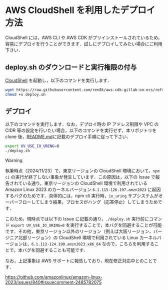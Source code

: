 # AWS CloudShell を利用したデプロイ方法

CloudShell には，AWS CLI や AWS CDK がプリインストールされているため，容易にデプロイを行うことができます．試しにデプロイしてみたい場合にご利用下さい．

## deploy.sh のダウンロードと実行権限の付与

[CloudShell](https://console.aws.amazon.com/cloudshell/home) を起動し，以下のコマンドを実行します．

```sh
wget https://raw.githubusercontent.com/ren8k/aws-cdk-gitlab-on-ecs/refs/heads/main/deploy.sh -O deploy.sh
chmod +x deploy.sh
```

## デプロイ

以下のコマンドを実行します．なお，デプロイ時の IP アドレス制限や VPC の CIDR 等の設定を行いたい場合，以下のコマンドを実行せず，本リポジトリを clone 後，[README.md](../README.md/#デプロイ)に記載のデプロイ手順に従って下さい．

```sh
export UV_USE_IO_URING=0
./deploy.sh
```

> [!WARNING]
> 執筆時点（2024/11/23）で，東京リージョンの CloudShell 環境において，`npm ci` の実行が終了しない事象が発生しています．この原因は，以下の Issue で報告されている通り，東京リージョンの CloudShell 環境で利用されている Amazon Linux 2023 のカーネルバージョン `6.1.115-126.197.amzn2023` に起因するバグのためです．具体的には，npm cli 実行時，`io_uring` サプシステムがオーバーフローしてしまう結果，プロセスがハング（応答停止）してしまうためです．
>
> このため，現時点では以下の Issue に記載の通り，`./deploy.sh` 実行前にコマンド `export UV_USE_IO_URING=0` を実行することで，本バグを回避することが可能です．その他，東京リージョン以外のリージョン（例えば大阪リージョン，バージニア北部リージョン）の CloudShell 環境で利用されている Linux カーネルバージョンは，`6.1.112-124.190.amzn2023.x86_64` なので，こちらを利用することで，本バグを回避することも可能です．
>
> なお，上記事象は AWS サポートに報告しており，現在修正対応中とのことです．
>
> https://github.com/amazonlinux/amazon-linux-2023/issues/840#issuecomment-2485782075
